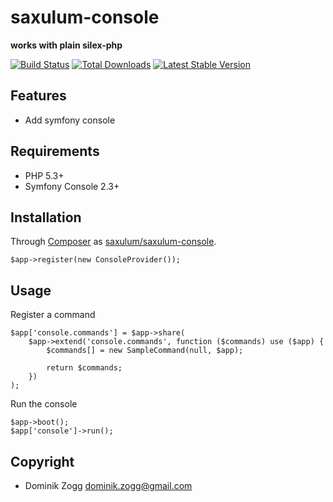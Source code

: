 saxulum-console
===============

**works with plain silex-php**

[![Build Status](https://api.travis-ci.org/saxulum/saxulum-console.png?branch=master)](https://travis-ci.org/saxulum/saxulum-console)
[![Total Downloads](https://poser.pugx.org/saxulum/saxulum-console/downloads.png)](https://packagist.org/packages/saxulum/saxulum-console)
[![Latest Stable Version](https://poser.pugx.org/saxulum/saxulum-console/v/stable.png)](https://packagist.org/packages/saxulum/saxulum-console)

Features
--------

* Add symfony console

Requirements
------------

 * PHP 5.3+
 * Symfony Console 2.3+

Installation
------------

Through [Composer](http://getcomposer.org) as [saxulum/saxulum-console][1].

``` {.php}
$app->register(new ConsoleProvider());
```

Usage
-----

Register a command

``` {.php}
$app['console.commands'] = $app->share(
    $app->extend('console.commands', function ($commands) use ($app) {
        $commands[] = new SampleCommand(null, $app);

        return $commands;
    })
);
```

Run the console

``` {.php}
$app->boot();
$app['console']->run();
```

Copyright
---------
* Dominik Zogg <dominik.zogg@gmail.com>

[1]: https://packagist.org/packages/saxulum/saxulum-console